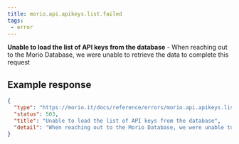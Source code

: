 ```yaml
---
title: morio.api.apikeys.list.failed
tags: 
 - error
---
```



<!-- MORIO_AUTO_GENERATED_CONTENT_STARTS - Manual changes made below will be overwritten -->
__Unable to load the list of API keys from the database__ - When reaching out to the Morio Database, we were unable to retrieve the data to complete this request
<!-- MORIO_AUTO_GENERATED_CONTENT_ENDS - Manual changes made above will be overwritten -->


<!-- MORIO_AUTO_GENERATED_CONTENT_STARTS - Manual changes made below will be overwritten -->
## Example response

```json
{
  "type": "https://morio.it/docs/reference/errors/morio.api.apikeys.list.failed",
  "status": 503,
  "title": "Unable to load the list of API keys from the database",
  "detail": "When reaching out to the Morio Database, we were unable to retrieve the data to complete this request"
}
```
<!-- MORIO_AUTO_GENERATED_CONTENT_ENDS - Manual changes made above will be overwritten -->
